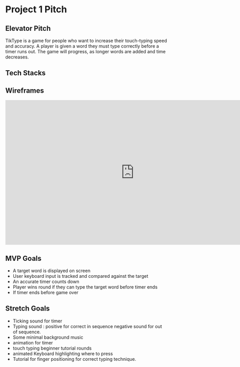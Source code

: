 # Project 1 Pitch

## Elevator Pitch
TikType is a game for people who want to increase their touch-typing speed and accuracy. 
A player is given a word they must type correctly before a timer runs out. 
The game will progress, as longer words are added and time decreases. 

## Tech Stacks

## Wireframes
<iframe style="border: 1px solid rgba(0, 0, 0, 0.1);" width="800" height="450" src="https://www.figma.com/embed?embed_host=share&url=https%3A%2F%2Fwww.figma.com%2Ffile%2FRn8sojE9dWz3Bcl4Ik7bWk%2FTyping-Game%3Ftype%3Ddesign%26node-id%3D0%253A1%26mode%3Ddesign%26t%3DgeG4fPv83brBPOni-1" allowfullscreen></iframe>

## MVP Goals
* A target word is displayed on screen
* User keyboard input is tracked and compared against the target
* An accurate timer counts down
* Player wins round if they can type the target word before timer ends
* If timer ends before game over

## Stretch Goals
* Ticking sound for timer
* Typing sound : positive for correct in sequence negative sound for out of sequence. 
* Some minimal background music
* animation for timer
* touch typing beginner tutorial rounds
* animated Keyboard highlighting where to press
* Tutorial for finger positioning for correct typing technique. 